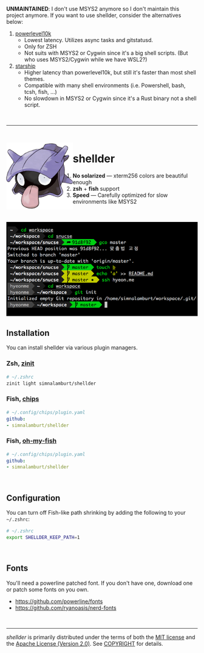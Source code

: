 **UNMAINTAINED**: I don't use MSYS2 anymore so I don't maintain this project
anymore. If you want to use shellder, consider the alternatives below:

1.  [powerlevel10k](https://github.com/romkatv/powerlevel10k)
    - Lowest latency. Utilizes async tasks and gitstatusd.
    - Only for ZSH
    - Not suits with MSYS2 or Cygwin since it's a big shell scripts. (But who uses MSYS2/Cygwin while we have WSL2?)
2.  [starship](https://starship.rs/)
    - Higher latency than powerlevel10k, but still it's faster than most shell themes.
    - Compatible with many shell environments (i.e. Powershell, bash, tcsh, fish, ...)
    - No slowdown in MSYS2 or Cygwin since it's a Rust binary not a shell script.

&nbsp;

--------

&nbsp;

<img align=left width=175px height=175px
src="https://raw.githubusercontent.com/simnalamburt/i/master/shellder/shellder.png">

shellder
========
1. **No solarized** ― xterm256 colors are beautiful enough
2. **zsh** + **fish** support
3. **Speed** ― Carefully optimized for slow environments like MSYS2

&nbsp;

![screenshot image of shellder](https://raw.githubusercontent.com/simnalamburt/i/master/shellder/screenshot.png)

Installation
--------
You can install shellder via various plugin managers.

### Zsh, [zinit]
```zsh
# ~/.zshrc
zinit light simnalamburt/shellder
```

### Fish, [chips]
```yaml
# ~/.config/chips/plugin.yaml
github:
- simnalamburt/shellder
```

### Fish, [oh-my-fish]
```yaml
# ~/.config/chips/plugin.yaml
github:
- simnalamburt/shellder
```

&nbsp;

Configuration
-------
You can turn off Fish-like path shrinking by adding the following to your `~/.zshrc`:

```zsh
# ~/.zshrc
export SHELLDER_KEEP_PATH=1
```

&nbsp;

## Fonts
You'll need a powerline patched font. If you don't have one, download one or
patch some fonts on you own.

- https://github.com/powerline/fonts
- https://github.com/ryanoasis/nerd-fonts

&nbsp;

--------
*shellder* is primarily distributed under the terms of both the [MIT license]
and the [Apache License (Version 2.0)]. See [COPYRIGHT] for details.

[zinit]: https://github.com/zdharma/zinit
[chips]: https://github.com/xtendo-org/chips
[oh-my-fish]: https://github.com/oh-my-fish/oh-my-fish
[MIT license]: LICENSE-MIT
[Apache License (Version 2.0)]: LICENSE-APACHE
[COPYRIGHT]: COPYRIGHT
